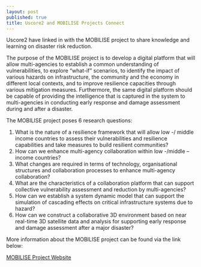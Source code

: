 ```yaml
---
layout: post
published: true
title: Uscore2 and MOBILISE Projects Connect
---
```

Uscore2 have linked in with the MOBILISE project to share knowledge and learning on disaster risk reduction.

The purpose of the MOBILISE project is to develop a digital platform that will allow multi-agencies to establish a common understanding of vulnerabilities, to explore “what-if” scenarios, to identify the impact of various hazards on infrastructure, the community and the economy in different local contexts, and to improve resilience capacities through various mitigation measures. Furthermore, the same digital platform should be capable of providing the intelligence that is captured in the system to multi-agencies in conducting early response and damage assessment during and after a disaster.

The MOBILISE project poses 6 research questions:

1.	What is the nature of a resilience framework that will allow low -/ middle income countries to assess their vulnerabilities and resilience capabilities and take measures to build resilient communities?
2.	How can we enhance multi-agency collaboration within low -/middle –income countries?
3.	What changes are required in terms of technology, organisational structures and collaboration processes to enhance multi-agency collaboration?
4.	What are the characteristics of a collaboration platform that can support collective vulnerability assessment and reduction by multi-agencies?
5.	How can we establish a system dynamic model that can support the simulation of cascading effects on critical infrastructure systems due to hazard?
6.	How can we construct a collaborative 3D environment based on near real-time 3D satellite data and analysis for supporting early response and damage assessment after a major disaster?

More information about the MOBILISE project can be found via the link below:

[MOBILISE Project Website](http://www.mobilise-project.org.uk/)
